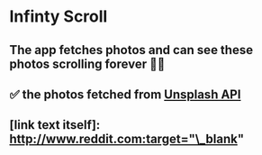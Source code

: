 # Infinty Scroll

## The app fetches photos and can see these photos scrolling forever 💯💥

## ✅ the photos fetched from [Unsplash API](https://unsplash.com/developers)
## [link text itself]: http://www.reddit.com:target="\_blank"


